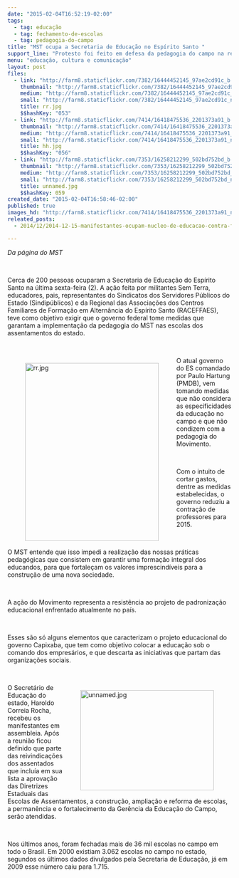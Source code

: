 ```yaml
---
date: "2015-02-04T16:52:19-02:00"
tags:
  - tag: educação
  - tag: fechamento-de-escolas
  - tag: pedagogia-do-campo
title: "MST ocupa a Secretaria de Educação no Espírito Santo "
support_line: "Protesto foi feito em defesa da pedagogia do campo na região "
menu: "educação, cultura e comunicação"
layout: post
files:
  - link: "http://farm8.staticflickr.com/7382/16444452145_97ae2cd91c_b.jpg"
    thumbnail: "http://farm8.staticflickr.com/7382/16444452145_97ae2cd91c_t.jpg"
    medium: "http://farm8.staticflickr.com/7382/16444452145_97ae2cd91c_z.jpg"
    small: "http://farm8.staticflickr.com/7382/16444452145_97ae2cd91c_n.jpg"
    title: rr.jpg
    $$hashKey: "053"
  - link: "http://farm8.staticflickr.com/7414/16418475536_2201373a91_b.jpg"
    thumbnail: "http://farm8.staticflickr.com/7414/16418475536_2201373a91_t.jpg"
    medium: "http://farm8.staticflickr.com/7414/16418475536_2201373a91_z.jpg"
    small: "http://farm8.staticflickr.com/7414/16418475536_2201373a91_n.jpg"
    title: hh.jpg
    $$hashKey: "056"
  - link: "http://farm8.staticflickr.com/7353/16258212299_502bd752bd_b.jpg"
    thumbnail: "http://farm8.staticflickr.com/7353/16258212299_502bd752bd_t.jpg"
    medium: "http://farm8.staticflickr.com/7353/16258212299_502bd752bd_z.jpg"
    small: "http://farm8.staticflickr.com/7353/16258212299_502bd752bd_n.jpg"
    title: unnamed.jpg
    $$hashKey: 059
created_date: "2015-02-04T16:58:46-02:00"
published: true
images_hd: "http://farm8.staticflickr.com/7414/16418475536_2201373a91_n.jpg"
releated_posts:
  - 2014/12/2014-12-15-manifestantes-ocupam-nucleo-de-educacao-contra-fechamento-de-escolas.md

---
```

<p><em>Da p&aacute;gina do MST</em></p>

<p>&nbsp;</p>

<p>Cerca de 200 pessoas ocuparam a Secretaria de Educa&ccedil;&atilde;o do Esp&iacute;rito Santo na &uacute;ltima sexta-feira (2). A a&ccedil;&atilde;o feita por militantes Sem Terra, educadores, pais, representantes do Sindicatos dos Servidores P&uacute;blicos do Estado (Sindip&uacute;blicos) e da Regional das Associa&ccedil;&otilde;es dos Centros Familiares de Forma&ccedil;&atilde;o em Altern&acirc;ncia do Esp&iacute;rito Santo (RACEFFAES), teve como objetivo exigir que o governo federal tome medidas que garantam a implementa&ccedil;&atilde;o da pedagogia do MST nas escolas dos assentamentos do estado.</p>

<p>&nbsp;</p>

<figure class="image" style="float:left"><img alt="rr.jpg" height="400" src="http://farm8.staticflickr.com/7382/16444452145_97ae2cd91c_b.jpg" width="300" />
<figcaption></figcaption>
</figure>

<p>O atual governo do ES comandado por Paulo Hartung (PMDB), vem tomando medidas que n&atilde;o considera as especificidades da educa&ccedil;&atilde;o no campo e que n&atilde;o condizem com a pedagogia do Movimento.</p>

<p>&nbsp;</p>

<p>Com o intuito de cortar gastos, dentre as medidas estabelecidas, o governo reduziu a contra&ccedil;&atilde;o de professores para 2015.</p>

<p>&nbsp;</p>

<p>O MST entende que isso impedi a realiza&ccedil;&atilde;o das nossas pr&aacute;ticas pedag&oacute;gicas que consistem em garantir uma forma&ccedil;&atilde;o integral dos educandos, para que fortale&ccedil;am os valores imprescind&iacute;veis para a constru&ccedil;&atilde;o de uma nova sociedade.</p>

<p>&nbsp;</p>

<p>A a&ccedil;&atilde;o do Movimento representa a resist&ecirc;ncia ao projeto de padroniza&ccedil;&atilde;o educacional enfrentado atualmente no pa&iacute;s.</p>

<p>&nbsp;</p>

<p>Esses s&atilde;o s&oacute; alguns elementos que caracterizam o projeto educacional do governo Capixaba, que tem como objetivo colocar a educa&ccedil;&atilde;o sob o comando dos empres&aacute;rios, e que descarta as iniciativas que partam das organiza&ccedil;&otilde;es sociais.</p>

<p>&nbsp;</p>

<figure class="image" style="float:right"><img alt="unnamed.jpg" height="225" src="http://farm8.staticflickr.com/7353/16258212299_502bd752bd_b.jpg" width="300" />
<figcaption></figcaption>
</figure>

<p>O Secret&aacute;rio de Educa&ccedil;&atilde;o do estado, Haroldo Correia Rocha, recebeu os manifestantes em assembleia. Ap&oacute;s a reuni&atilde;o ficou definido que parte das reivindica&ccedil;&otilde;es dos assentados que inclu&iacute;a em sua lista a aprova&ccedil;&atilde;o das Diretrizes Estaduais das Escolas de Assentamentos, a constru&ccedil;&atilde;o, amplia&ccedil;&atilde;o e reforma de escolas, a perman&ecirc;ncia e o fortalecimento da Ger&ecirc;ncia da Educa&ccedil;&atilde;o do Campo, ser&atilde;o atendidas.</p>

<p>&nbsp;</p>

<p>Nos &uacute;ltimos anos, foram fechadas mais de 36 mil escolas no campo em todo o Brasil. Em 2000 existiam 3.062 escolas no campo no estado, segundos os &uacute;ltimos dados divulgados pela Secretaria de Educa&ccedil;&atilde;o, j&aacute; em 2009 esse n&uacute;mero caiu para 1.715.</p>

<p>&nbsp;</p>
